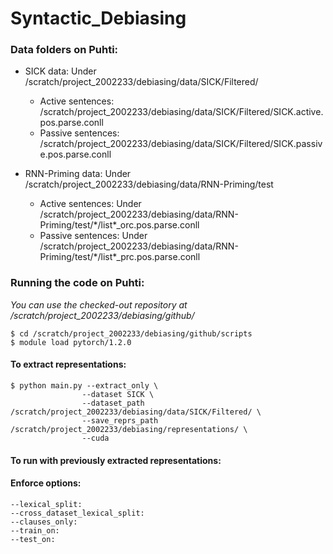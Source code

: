# Syntactic_Debiasing


### Data folders on Puhti:
* SICK data: Under /scratch/project_2002233/debiasing/data/SICK/Filtered/
    * Active sentences: /scratch/project_2002233/debiasing/data/SICK/Filtered/SICK.active.pos.parse.conll
    * Passive sentences: /scratch/project_2002233/debiasing/data/SICK/Filtered/SICK.passive.pos.parse.conll

* RNN-Priming data: Under /scratch/project_2002233/debiasing/data/RNN-Priming/test
    * Active sentences: Under /scratch/project_2002233/debiasing/data/RNN-Priming/test/\*/list\*\_orc.pos.parse.conll
    * Passive sentences: Under /scratch/project_2002233/debiasing/data/RNN-Priming/test/\*/list\*\_prc.pos.parse.conll

### Running the code on Puhti:
_You can use the checked-out repository at /scratch/project_2002233/debiasing/github/_

    $ cd /scratch/project_2002233/debiasing/github/scripts
    $ module load pytorch/1.2.0

#### To extract representations:
    $ python main.py --extract_only \ 
                    --dataset SICK \
                    --dataset_path /scratch/project_2002233/debiasing/data/SICK/Filtered/ \
                    --save_reprs_path /scratch/project_2002233/debiasing/representations/ \
                    --cuda


#### To run with previously extracted representations:


#### Enforce options:
    --lexical_split: 
    --cross_dataset_lexical_split:
    --clauses_only:
    --train_on:
    --test_on:
